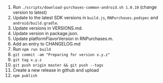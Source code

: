 1. Run `./scripts/download-purchases-common-android.sh 1.0.10` (change version to latest)
1. Update to the latest SDK versions in `build.js`, `RNPurchases.podspec` and `android/build.gradle`.
1. Update versions in VERSIONS.md.
1. Update version in package.json.
1. Update platformFlavorVersion in RNPurchases.m.
1. Add an entry to CHANGELOG.md
1. Run `npm run build`
1. `git commit -am "Preparing for version x.y.z"`
1. `git tag x.y.z`
1. `git push origin master && git push --tags`
1. Create a new release in github and upload
1. `npm publish`
